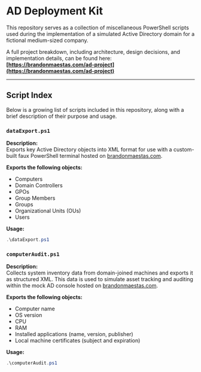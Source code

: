 # AD Deployment Kit

This repository serves as a collection of miscellaneous PowerShell scripts used during the implementation of a simulated Active Directory domain for a fictional medium-sized company.

A full project breakdown, including architecture, design decisions, and implementation details, can be found here:  
**[https://brandonmaestas.com/ad-project](https://brandonmaestas.com/ad-project)**

---

## Script Index

Below is a growing list of scripts included in this repository, along with a brief description of their purpose and usage.

### `dataExport.ps1`

**Description:**  
Exports key Active Directory objects into XML format for use with a custom-built faux PowerShell terminal hosted on [brandonmaestas.com](https://brandonmaestas.com/ad-project).

**Exports the following objects:**
- Computers
- Domain Controllers
- GPOs
- Group Members
- Groups
- Organizational Units (OUs)
- Users

**Usage:**
```powershell
.\dataExport.ps1
```

### `computerAudit.ps1`
**Description:**  
Collects system inventory data from domain-joined machines and exports it as structured XML. This data is used to simulate asset tracking and auditing within the mock AD console hosted on [brandonmaestas.com](https://brandonmaestas.com/ad-project).

**Exports the following objects:**
- Computer name
- OS version
- CPU
- RAM
- Installed applications (name, version, publisher)
- Local machine certificates (subject and expiration)

**Usage:**
```powershell
.\computerAudit.ps1

